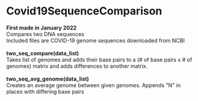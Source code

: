 # Covid19SequenceComparison
**First made in January 2022** <br />
Compares two DNA sequences <br />
Included files are COVID-19 genome sequences downloaded from NCBI <br />
<br />
**two_seq_compare(data_list)** <br />
Takes list of genomes and adds their base pairs to a (# of base pairs x # of genomes) matrix and adds differences to another matrix.<br />
<br />
**two_seq_avg_genome(data_list)** <br />
Creates an average genome between given genomes. Appends "N" in places with differing base pairs
